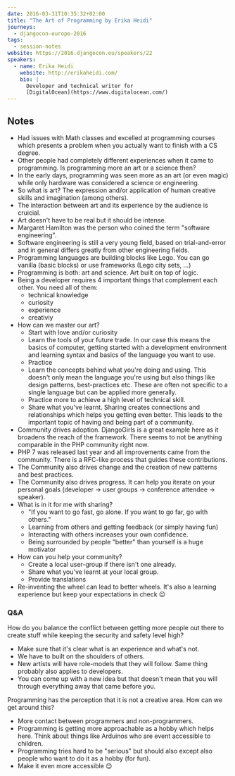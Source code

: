```yaml
---
date: 2016-03-31T10:35:32+02:00
title: "The Art of Programming by Erika Heidi"
journeys:
  - djangocon-europe-2016
tags:
  - session-notes
website: https://2016.djangocon.eu/speakers/22
speakers:
  - name: Erika Heidi
    website: http://erikaheidi.com/
    bio: |
      Developer and technical writer for
      [DigitalOcean](https://www.digitalocean.com/)
---
```


## Notes

- Had issues with Math classes and excelled at programming courses which
  presents a problem when you actually want to finish with a CS degree.
- Other people had completely different experiences when it came to
  programming. Is programming more an art or a science then?
- In the early days, programming was seen more as an art (or even magic)
  while only hardware was considered a science or engineering.
- So what is art? The expression and/or application of human creative skills and
  imagination (among others).
- The interaction between art and its experience by the audience is cruicial.
- Art doesn't have to be real but it should be intense.
- Margaret Hamilton was the person who coined the term "software engineering".
- Software engineering is still a very young field, based on trial-and-error and
  in general differs greatly from other engineering fields.
- Programming languages are building blocks like Lego. You can go vanilla (basic
  blocks) or use frameworks (Lego city sets, ...)
- Programming is both: art and science. Art built on top of logic.
- Being a developer requires 4 important things that complement each other. You
  need all of them:
    - technical knowledge
    - curiosity
    - experience
    - creativiy
- How can we master our art?
    - Start with love and/or curiosity
    - Learn the tools of your future trade. In our case this means the basics of
      computer, getting started with a development environment and learning
      syntax and basics of the language you want to use.
    - Practice
    - Learn the concepts behind what you're doing and using. This doesn't only
      mean the language you're using but also things like design patterns,
      best-practices etc. These are often not specific to a single language but
      can be applied more generally.
    - Practice more to achieve a high level of technical skill.
    - Share what you've learnt. Sharing creates connections and relationships
      which helps you getting even better. This leads to the important topic of
      having and being part of a community.
- Community drives adoption. DjangoGirls is a great example here as it broadens
  the reach of the framework. There seems to not be anything comparable in the
  PHP community right now.
- PHP 7 was released last year and all improvements came from the
  community. There is a RFC-like process that guides these contributions.
- The Community also drives change and the creation of new patterns and best
  practices.
- The Community also drives progress. It can help you iterate on your personal
  goals (developer -> user groups -> conference attendee -> speaker).
- What is in it for me with sharing?
    - "If you want to go fast, go alone. If you want to go far, go with others."
    - Learning from others and getting feedback (or simply having fun)
    - Interacting with others increases your own confidence.
    - Being surrounded by people "better" than yourself is a huge motivator
- How can you help your community?
    - Create a local user-group if there isn't one already.
    - Share what you've learnt at your local group.
    - Provide translations
- Re-inventing the wheel can lead to better wheels. It's also a learning
  experience but keep your expectations in check 😉

### Q&A

How do you balance the conflict between getting more people out there to create
stuff while keeping the security and safety level high?

- Make sure that it's clear what is an experience and what's not.
- We have to built on the shoulders of others.
- New artists will have role-models that they will follow. Same thing probably
  also applies to developers.
- You can come up with a new idea but that doesn't mean that you will through
  everything away that came before you.

Programming has the perception that it is not a creative area. How can we get
around this?

- More contact between programmers and non-programmers.
- Programming is getting more approachable as a hobby which helps here. Think
  about things like Arduinos who are event accessible to children.
- Programming tries hard to be "serious" but should also except also people who
  want to do it as a hobby (for fun).
- Make it even more accessible 😊
